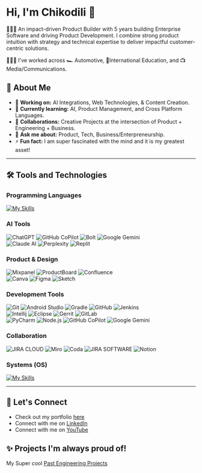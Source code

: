 # Hi, I'm Chikodili 👋
👷🏽‍♀️ An impact-driven Product Builder with 5 years building Enterprise Software and driving Product Development. I combine strong product intuition with strategy and technical expertise to deliver impactful customer-centric solutions. 

👩🏽‍💻 I've worked across 🏎️ Automotive, 📝International Education, and 📺Media/Communications.

## 📝 About Me
- 🔭 **Working on:** AI Integrations, Web Technologies, & Content Creation.
- 🌱 **Currently learning:** AI, Product Management, and Cross Platform Languages.
- 👯 **Collaborations:** Creative Projects at the intersection of Product + Engineering + Business.
- 💬 **Ask me about:** Product, Tech, Business/Enterpreneurship.
- ⚡ **Fun fact:** I am super fascinated with the mind and it is my greatest asset!
---
## 🛠️ Tools and Technologies

### Programming Languages
[![My Skills](https://skillicons.dev/icons?i=kotlin,java,md,js,html,css,ts,python,cpp&perline=5)](https://skillicons.dev)

### AI Tools
![ChatGPT](https://img.shields.io/badge/ChatGPT-412991?style=for-the-badge&logo=openai&logoColor=white)
![GitHub CoPilot](https://img.shields.io/badge/Github%20Copilot-000000?style=for-the-badge&logo=github-copilot&logoColor=white)
![Bolt](https://img.shields.io/badge/Bolt.new-1269D3?style=for-the-badge&logo=stackblitz&logoColor=white)
![Google Gemini](https://img.shields.io/badge/Google%20Gemini-8E75B2?style=for-the-badge&logo=google-gemini&logoColor=white) <br>
![Claude AI](https://img.shields.io/badge/Claude-D97757?style=for-the-badge&logo=claude&logoColor=white)
![Perplexity](https://img.shields.io/badge/Perplexity-1FB8CD?style=for-the-badge&logo=perplexity&logoColor=white)
![Replit](https://img.shields.io/badge/Replit-F26207?style=for-the-badge&logo=replit&logoColor=white)

### Product & Design

![Mixpanel](https://img.shields.io/badge/Mixpanel-7856FF?style=for-the-badge&logo=mixpanel&logoColor=white)
![ProductBoard](https://img.shields.io/badge/ProductBoard-B32629?style=for-the-badge&logo=producthunt&logoColor=white)
![Confluence](https://img.shields.io/badge/Confluence-172B4D?style=for-the-badge&logo=confluence&logoColor=white) <br>
![Canva](https://img.shields.io/badge/Canva-00C4CC?style=for-the-badge&logo=canva&logoColor=white)
![Figma](https://img.shields.io/badge/Figma-F24E1E?style=for-the-badge&logo=figma&logoColor=white)
![Sketch](https://img.shields.io/badge/Sketch-F7B500?style=for-the-badge&logo=sketch&logoColor=white)


### Development Tools
<!-- [![My Skills](https://skillicons.dev/icons?i=androidstudio,gradle,vscode,github,jenkins,linux,ubuntu,eclipse&perline=4)](https://skillicons.dev) -->
![Git](https://img.shields.io/badge/git-F05032?style=for-the-badge&logo=git&logoColor=white)
![Android Studio](https://img.shields.io/badge/Android%20Studio-3DDC84?style=for-the-badge&logo=android-studio&logoColor=black)
![Gradle](https://img.shields.io/badge/Gradle-02303A?style=for-the-badge&logo=gradle&logoColor=white)
![GitHub](https://img.shields.io/badge/Github-181717?style=for-the-badge&logo=github&logoColor=white)
![Jenkins](https://img.shields.io/badge/Jenkins-D24939?style=for-the-badge&logo=jenkins&logoColor=white) <br>
![Intellij](https://img.shields.io/badge/Intellij%20IDEA-000000?style=for-the-badge&logo=intellij-idea&logoColor=white)
![Eclipse](https://img.shields.io/badge/Eclipse-2C2255?style=for-the-badge&logo=eclipse&logoColor=white)
![Gerrit](https://img.shields.io/badge/Gerrit-EEEEEE?style=for-the-badge&logo=gerrit&logoColor=black)
![GitLab](https://img.shields.io/badge/Gitlab-FC6D26?style=for-the-badge&logo=gitlab&logoColor=white) <br>
![PyCharm](https://img.shields.io/badge/Pycharm-000000?style=for-the-badge&logo=pycharm&logoColor=white)
![Node.js](https://img.shields.io/badge/node.js-5FA04E?style=for-the-badge&logo=node.js&logoColor=white)
![GitHub CoPilot](https://img.shields.io/badge/Github%20Copilot-000000?style=for-the-badge&logo=github-copilot&logoColor=white)
![Google Gemini](https://img.shields.io/badge/Google%20Gemini-8E75B2?style=for-the-badge&logo=google-gemini&logoColor=white)


### Collaboration

![JIRA CLOUD](https://img.shields.io/badge/JIRA%20CLOUD-0052CC?style=for-the-badge&logo=jira&logoColor=white)
![Miro](https://img.shields.io/badge/Miro-FFD02F?style=for-the-badge&logo=miro&logoColor=black)
![Coda](https://img.shields.io/badge/Coda-F46A54?style=for-the-badge&logo=coda&logoColor=white)
![JIRA SOFTWARE](https://img.shields.io/badge/JIRA%20SOFTWARE-0052CC?style=for-the-badge&logo=jira-software&logoColor=white)
![Notion](https://img.shields.io/badge/Notion-000000?style=for-the-badge&logo=notion&logoColor=white)  

### Systems (OS)

[![My Skills](https://skillicons.dev/icons?i=androidstudio,linux,ubuntu,windows&perline=4)](https://skillicons.dev)

---
## 🤝 Let's Connect
- Check out my portfolio [here](https://sites.google.com/view/chikodilee/portfolio)
- Connect with me on [LinkedIn](https://www.linkedin.com/in/chikodili-odinakachukwu)
- Connect with me on [YouTube](https://youtube.com/@chikodilee?si=97MZ_5Wr-lPXe6vq)

## ✨ Projects I'm always proud of!
My Super cool [Past Engineering Projects](https://sites.google.com/view/chikodili-p-odinakachukwu)


